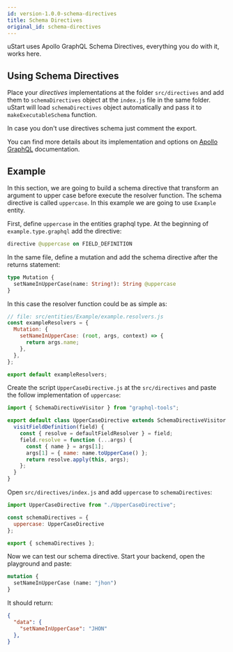 ```yaml
---
id: version-1.0.0-schema-directives
title: Schema Directives
original_id: schema-directives
---
```


uStart uses Apollo GraphQL Schema Directives, everything you do with it, works here.

## Using Schema Directives

Place your *directives* implementations at the folder `src/directives` and add them to `schemaDirectives` object at the `index.js` file in the same folder. uStart will load `schemaDirectives` object automatically and pass it to `makeExecutableSchema` function.

In case you don't use directives schema just comment the export.

You can find more details about its implementation and options on [Apollo GraphQL](https://www.apollographql.com/docs/graphql-tools/schema-directives.html) documentation.

## Example

In this section, we are going to build a schema directive that transform an argument to upper case before execute the resolver function. The schema directive is called `uppercase`. In this example we are going to use `Example` entity.

First, define `uppercase` in the entities graphql type. At the beginning of `example.type.graphql` add the directive:

```graphql
directive @uppercase on FIELD_DEFINITION
```

In the same file, define a mutation and add the schema directive after the returns statement:

```graphql
type Mutation {
  setNameInUpperCase(name: String!): String @uppercase
}
```

In this case the resolver function could be as simple as:

```javascript
// file: src/entities/Example/example.resolvers.js
const exampleResolvers = {
  Mutation: {
    setNameInUpperCase: (root, args, context) => {
      return args.name;
    },
  },
};

export default exampleResolvers;
```

Create the script `UpperCaseDirective.js` at the `src/directives` and paste the follow implementation of `uppercase`:

```javascript
import { SchemaDirectiveVisitor } from "graphql-tools";

export default class UpperCaseDirective extends SchemaDirectiveVisitor {
  visitFieldDefinition(field) {
    const { resolve = defaultFieldResolver } = field;
    field.resolve = function (...args) {
      const { name } = args[1];
      args[1] = { name: name.toUpperCase() };
      return resolve.apply(this, args);
    };
  }
}
```

Open `src/directives/index.js` and add `uppercase` to `schemaDirectives`:
```javascript
import UpperCaseDirective from "./UpperCaseDirective";

const schemaDirectives = {
  uppercase: UpperCaseDirective
};

export { schemaDirectives };
```

Now we can test our schema directive. Start your backend, open the playground and paste:

```graphqL
mutation {
  setNameInUpperCase (name: "jhon")
}
```

It should return:

```json
{
  "data": {
    "setNameInUpperCase": "JHON"
  },
}
```
